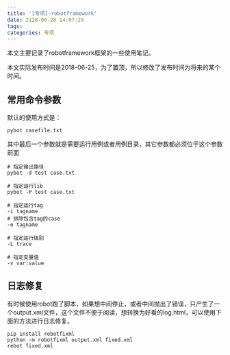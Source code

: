 ```yaml
---
title: '[专项]-robotframework'
date: 2128-06-28 14:07:29
tags:
categories: 专项
---
```


本文主要记录了robotframework框架的一些使用笔记。

本文实际发布时间是2018-06-25，为了置顶，所以修改了发布时间为将来的某个时间。

<!--more-->

## 常用命令参数

默认的使用方式是：

```
pybot casefile.txt
```

其中最后一个参数就是需要运行用例或者用例目录，其它参数都必须位于这个参数前面

```
# 指定输出路径
pybot -d test case.txt
```

```
# 指定运行lib
pybot -P test case.txt
```

```
# 指定运行tag
-i tagname
# 排除包含tag的case
-e tagname
```

```
# 指定运行级别
-L trace
```

```
# 指定变量值
-v var:value
```

## 日志修复

有时候使用robot跑了脚本，如果想中间停止，或者中间抛出了错误，只产生了一个output.xml文件，这个文件不便于阅读，想转换为好看的log.html，可以使用下面的方法进行日志修复。

```
pip install robotfixml
python -m robotfixml output.xml fixed.xml
rebot fixed.xml
```
